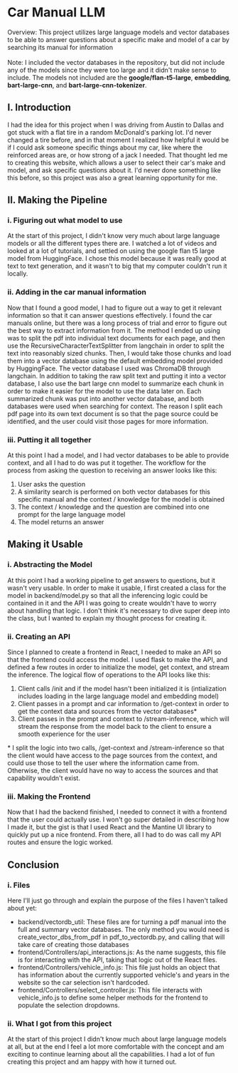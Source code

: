 # Car Manual LLM
Overview: This project utilizes large language models and vector databases to be able to answer questions about a specific make and model of a car by searching its manual for information
\
\
Note: I included the vector databases in the repository, but did not include any of the models since they were too large and it didn't make sense to include. The models not included are 
the __google/flan-t5-large__, __embedding__, __bart-large-cnn__, and __bart-large-cnn-tokenizer__. 

## I. Introduction
I had the idea for this project when I was driving from Austin to Dallas and got stuck with a flat tire in a random McDonald's parking lot. I'd never changed a tire before, and in that moment 
I realized how helpful it would be if I could ask someone specific things about my car, like where the reinforced areas are, or how strong of a jack I needed. That thought led me to creating 
this website, which allows a user to select their car's make and model, and ask specific questions about it. I'd never done something like this before, so this project was also a great
learning opportunity for me.

## II. Making the Pipeline

### i. Figuring out what model to use
At the start of this project, I didn't know very much about large language models or all the different types there are. I watched a lot of videos and looked at a lot of tutorials, and settled 
on using the google flan t5 large model from HuggingFace. I chose this model because it was really good at text to text generation, and it wasn't to big that my computer couldn't run it locally.

### ii. Adding in the car manual information
Now that I found a good model, I had to figure out a way to get it relevant information so that it can answer questions effectively. I found the car manuals online, but there was a long process
of trial and error to figure out the best way to extract information from it. The method I ended up using was to split the pdf into individual text documents for each page, and then use the 
RecursiveCharacterTextSplitter from langchain in order to split the text into reasonably sized chunks. Then, I would take those chunks and load them into a vector database using the default 
embedding model provided by HuggingFace. The vector database I used was ChromaDB through langchain. In addition to taking the raw split text and putting it into a vector database, I also 
use the bart large cnn model to summarize each chunk in order to make it easier for the model to use the data later on. Each summarized chunk was put into another vector database, and both 
databases were used when searching for context. The reason I split each pdf page into its own text document is so that the page source could be identified, and the user could visit those pages 
for more information. 

### iii. Putting it all together
At this point I had a model, and I had vector databases to be able to provide context, and all I had to do was put it together. The workflow for the process from asking the question to 
receiving an answer looks like this:

1. User asks the question
2. A similarity search is performed on both vector databases for this specific manual and the context / knowledge for the model is obtained
3. The context / knowledge and the question are combined into one prompt for the large language model
4. The model returns an answer

## Making it Usable

### i. Abstracting the Model
At this point I had a working pipeline to get answers to questions, but it wasn't very usable. In order to make it usable, I first created a class for the model in backend/model.py so that 
all the inferencing logic could be contained in it and the API I was going to create wouldn't have to worry about handling that logic. I don't think it's necessary to dive super 
deep into the class, but I wanted to explain my thought process for creating it.

### ii. Creating an API
Since I planned to create a frontend in React, I needed to make an API so that the frontend could access the model. I used flask to make the API, and defined a few 
routes in order to initialize the model, get context, and stream the inference. The logical flow of operations to the API looks like this:

1. Client calls /init and if the model hasn't been initialized it is (intialization includes loading in the large language model and embedding model)
2. Client passes in a prompt and car information to /get-context in order to get the context data and sources from the vector databases*
3. Client passes in the prompt and context to /stream-inference, which will stream the response from the model back to the client to ensure a smooth experience for the user

\* I split the logic into two calls, /get-context and /stream-inference so that the client would have access to the page sources from the context, and could use those to tell the user where 
the information came from. Otherwise, the client would have no way to access the sources and that capability wouldn't exist.

### iii. Making the Frontend
Now that I had the backend finished, I needed to connect it with a frontend that the user could actually use. I won't go super detailed in describing how I made it, but the gist is that
I used React and the Mantine UI library to quickly put up a nice frontend. From there, all I had to do was call my API routes and ensure the logic worked.

## Conclusion

### i. Files
Here I'll just go through and explain the purpose of the files I haven't talked about yet:
* backend/vectordb_util: These files are for turning a pdf manual into the full and summary vector databases. The only method you would need is create_vector_dbs_from_pdf in pdf_to_vectordb.py,
and calling that will take care of creating those databases
* frontend/Controllers/api_interactions.js: As the name suggests, this file is for interacting with the API, taking that logic out of the React files.
* frontend/Controllers/vehicle_info.js: This file just holds an object that has information about the currently supported vehicle's and years in the website so the car selection isn't hardcoded.
* frontend/Controllers/select_controller.js: This file interacts with vehicle_info.js to define some helper methods for the frontend to populate the selection dropdowns.

### ii. What I got from this project
At the start of this project I didn't know much about large language models at all, but at the end I feel a lot more comfortable with the concept and am exciting to continue learning 
about all the capabilities. I had a lot of fun creating this project and am happy with how it turned out.





